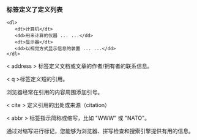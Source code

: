 ### 标签定义了定义列表

```
<dl>
   <dt>计算机</dt>
   <dd>用来计算的仪器 ... ...</dd>
   <dt>显示器</dt>
   <dd>以视觉方式显示信息的装置 ... ...</dd>
</dl>
```



< address > 标签定义文档或文章的作者/拥有者的联系信息。



< q >标签定义短的引用。

浏览器经常在引用的内容周围添加引号。



< cite > 定义引用的出处或来源（citation）



< abbr > 标签指示简称或缩写，比如 "WWW" 或 "NATO"。

通过对缩写进行标记，您能够为浏览器、拼写检查和搜索引擎提供有用的信息。



